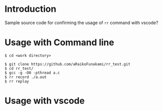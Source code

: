 # Introduction

Sample source code for confirming the usage of `rr` command with vscode?

# Usage with Command line

```Shell
$ cd <work directory>
```

```ShellSession
$ git clone https://github.com/aRaikoFunakami/rr_test.git
$ cd rr_test/
$ gcc -g -O0 -pthread a.c
$ rr record ./a.out
$ rr replay
```

# Usage with vscode
